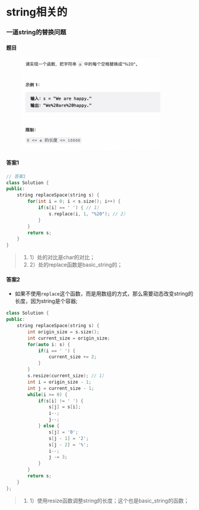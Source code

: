 # string相关的

### 一道string的替换问题

#### 题目

<figure><img src=".gitbook/assets/Screen Shot 2023-06-05 at 3.23.10 PM.png" alt="" width="375"><figcaption></figcaption></figure>

#### 答案1

```cpp
// 答案1
class Solution {
public: 
    string replaceSpace(string s) {
        for(int i = 0; i < s.size(); i++) {
            if(s[i] == ' ') { // 1）
                s.replace(i, 1, "%20"); // 2）
            }
        }
        return s;
    }
}
```

> 1. 1）处的对比是char的对比；
> 2. 2）处的replace函数是basic\_string的；
>
>

#### 答案2

* 如果不使用`replace`这个函数，而是用数组的方式，那么需要动态改变string的长度，因为string是个容器;

```cpp
class Solution {
public: 
    string replaceSpace(string s) {
        int origin_size = s.size();
        int current_size = origin_size;
        for(auto i: s) {
            if(i == ' ') {
                current_size += 2;
            }
        }
        s.resize(current_size); // 1）
        int i = origin_size - 1;
        int j = current_size - 1;
        while(i >= 0) {
            if(s[i] != ' ') {
                s[j] = s[i];
                i--;
                j--;
            } else {
                s[j] = '0';
                s[j - 1] = '2';
                s[j - 2] = '%';
                i--;
                j -= 3;
            }
        }
        return s;
    }
};
```

> 1. 1）使用resize函数调整string的长度；这个也是basic\_string的函数；
